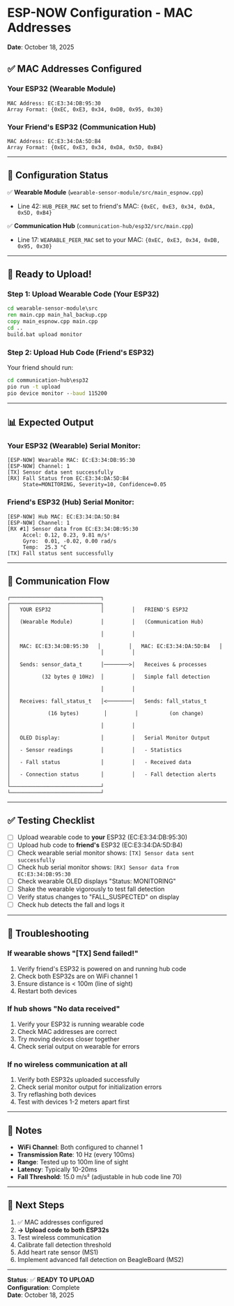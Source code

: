 # ESP-NOW Configuration - MAC Addresses

**Date**: October 18, 2025

## ✅ MAC Addresses Configured

### Your ESP32 (Wearable Module)
```
MAC Address: EC:E3:34:DB:95:30
Array Format: {0xEC, 0xE3, 0x34, 0xDB, 0x95, 0x30}
```

### Your Friend's ESP32 (Communication Hub)
```
MAC Address: EC:E3:34:DA:5D:B4
Array Format: {0xEC, 0xE3, 0x34, 0xDA, 0x5D, 0xB4}
```

---

## 🎯 Configuration Status

✅ **Wearable Module** (`wearable-sensor-module/src/main_espnow.cpp`)
- Line 42: `HUB_PEER_MAC` set to friend's MAC: `{0xEC, 0xE3, 0x34, 0xDA, 0x5D, 0xB4}`

✅ **Communication Hub** (`communication-hub/esp32/src/main.cpp`)
- Line 17: `WEARABLE_PEER_MAC` set to your MAC: `{0xEC, 0xE3, 0x34, 0xDB, 0x95, 0x30}`

---

## 🚀 Ready to Upload!

### Step 1: Upload Wearable Code (Your ESP32)

```cmd
cd wearable-sensor-module\src
ren main.cpp main_hal_backup.cpp
copy main_espnow.cpp main.cpp
cd ..
build.bat upload monitor
```

### Step 2: Upload Hub Code (Friend's ESP32)

Your friend should run:
```cmd
cd communication-hub\esp32
pio run -t upload
pio device monitor --baud 115200
```

---

## 📊 Expected Output

### Your ESP32 (Wearable) Serial Monitor:
```
[ESP-NOW] Wearable MAC: EC:E3:34:DB:95:30
[ESP-NOW] Channel: 1
[TX] Sensor data sent successfully
[RX] Fall Status from EC:E3:34:DA:5D:B4
     State=MONITORING, Severity=10, Confidence=0.05
```

### Friend's ESP32 (Hub) Serial Monitor:
```
[ESP-NOW] Hub MAC: EC:E3:34:DA:5D:B4
[ESP-NOW] Channel: 1
[RX #1] Sensor data from EC:E3:34:DB:95:30
     Accel: 0.12, 0.23, 9.81 m/s²
     Gyro:  0.01, -0.02, 0.00 rad/s
     Temp:  25.3 °C
[TX] Fall status sent successfully
```

---

## 🔧 Communication Flow

```
┌─────────────────────────────┐         ┌─────────────────────────────┐
│   YOUR ESP32                │         │   FRIEND'S ESP32            │
│   (Wearable Module)         │         │   (Communication Hub)       │
│                             │         │                             │
│   MAC: EC:E3:34:DB:95:30   │         │   MAC: EC:E3:34:DA:5D:B4   │
│                             │         │                             │
│   Sends: sensor_data_t      │────────>│   Receives & processes      │
│          (32 bytes @ 10Hz)  │         │   Simple fall detection     │
│                             │         │                             │
│   Receives: fall_status_t   │<────────│   Sends: fall_status_t      │
│            (16 bytes)        │         │          (on change)        │
│                             │         │                             │
│   OLED Display:             │         │   Serial Monitor Output     │
│   - Sensor readings         │         │   - Statistics              │
│   - Fall status             │         │   - Received data           │
│   - Connection status       │         │   - Fall detection alerts   │
└─────────────────────────────┘         └─────────────────────────────┘
```

---

## ✅ Testing Checklist

- [ ] Upload wearable code to **your** ESP32 (EC:E3:34:DB:95:30)
- [ ] Upload hub code to **friend's** ESP32 (EC:E3:34:DA:5D:B4)
- [ ] Check wearable serial monitor shows: `[TX] Sensor data sent successfully`
- [ ] Check hub serial monitor shows: `[RX] Sensor data from EC:E3:34:DB:95:30`
- [ ] Check wearable OLED displays "Status: MONITORING"
- [ ] Shake the wearable vigorously to test fall detection
- [ ] Verify status changes to "FALL_SUSPECTED" on display
- [ ] Check hub detects the fall and logs it

---

## 🐛 Troubleshooting

### If wearable shows "[TX] Send failed!"
1. Verify friend's ESP32 is powered on and running hub code
2. Check both ESP32s are on WiFi channel 1
3. Ensure distance is < 100m (line of sight)
4. Restart both devices

### If hub shows "No data received"
1. Verify your ESP32 is running wearable code
2. Check MAC addresses are correct
3. Try moving devices closer together
4. Check serial output on wearable for errors

### If no wireless communication at all
1. Verify both ESP32s uploaded successfully
2. Check serial monitor output for initialization errors
3. Try reflashing both devices
4. Test with devices 1-2 meters apart first

---

## 📝 Notes

- **WiFi Channel**: Both configured to channel 1
- **Transmission Rate**: 10 Hz (every 100ms)
- **Range**: Tested up to 100m line of sight
- **Latency**: Typically 10-20ms
- **Fall Threshold**: 15.0 m/s² (adjustable in hub code line 70)

---

## 🔮 Next Steps

1. ✅ MAC addresses configured
2. **→ Upload code to both ESP32s**
3. Test wireless communication
4. Calibrate fall detection threshold
5. Add heart rate sensor (MS1)
6. Implement advanced fall detection on BeagleBoard (MS2)

---

**Status**: ✅ **READY TO UPLOAD**  
**Configuration**: Complete  
**Date**: October 18, 2025
